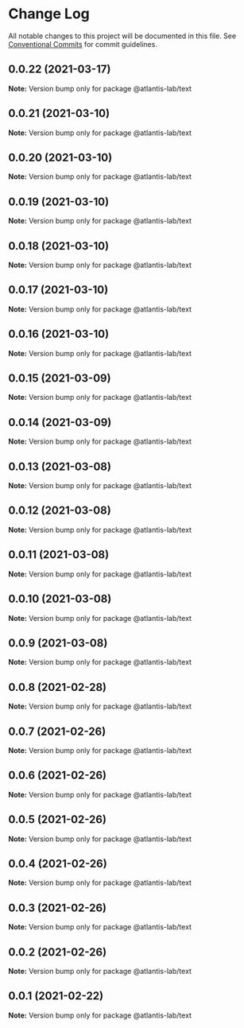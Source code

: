 # Change Log

All notable changes to this project will be documented in this file.
See [Conventional Commits](https://conventionalcommits.org) for commit guidelines.

## 0.0.22 (2021-03-17)

**Note:** Version bump only for package @atlantis-lab/text





## 0.0.21 (2021-03-10)

**Note:** Version bump only for package @atlantis-lab/text





## 0.0.20 (2021-03-10)

**Note:** Version bump only for package @atlantis-lab/text





## 0.0.19 (2021-03-10)

**Note:** Version bump only for package @atlantis-lab/text





## 0.0.18 (2021-03-10)

**Note:** Version bump only for package @atlantis-lab/text





## 0.0.17 (2021-03-10)

**Note:** Version bump only for package @atlantis-lab/text





## 0.0.16 (2021-03-10)

**Note:** Version bump only for package @atlantis-lab/text





## 0.0.15 (2021-03-09)

**Note:** Version bump only for package @atlantis-lab/text





## 0.0.14 (2021-03-09)

**Note:** Version bump only for package @atlantis-lab/text





## 0.0.13 (2021-03-08)

**Note:** Version bump only for package @atlantis-lab/text





## 0.0.12 (2021-03-08)

**Note:** Version bump only for package @atlantis-lab/text





## 0.0.11 (2021-03-08)

**Note:** Version bump only for package @atlantis-lab/text





## 0.0.10 (2021-03-08)

**Note:** Version bump only for package @atlantis-lab/text





## 0.0.9 (2021-03-08)

**Note:** Version bump only for package @atlantis-lab/text





## 0.0.8 (2021-02-28)

**Note:** Version bump only for package @atlantis-lab/text





## 0.0.7 (2021-02-26)

**Note:** Version bump only for package @atlantis-lab/text





## 0.0.6 (2021-02-26)

**Note:** Version bump only for package @atlantis-lab/text





## 0.0.5 (2021-02-26)

**Note:** Version bump only for package @atlantis-lab/text





## 0.0.4 (2021-02-26)

**Note:** Version bump only for package @atlantis-lab/text





## 0.0.3 (2021-02-26)

**Note:** Version bump only for package @atlantis-lab/text





## 0.0.2 (2021-02-26)

**Note:** Version bump only for package @atlantis-lab/text





## 0.0.1 (2021-02-22)

**Note:** Version bump only for package @atlantis-lab/text
